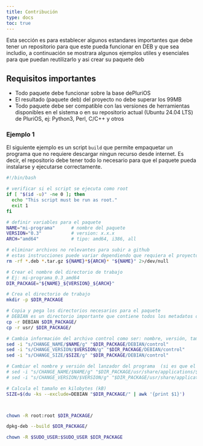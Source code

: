 ```yaml
---
title: Contribución
type: docs
toc: true
---
```



Esta sección es para establecer algunos estandares importantes que debe tener un repositorio para que este pueda funcionar en DEB y que sea includio, a continuación se mostrara algunos ejemplos utiles y esenciales para que puedan reutilizarlo y asi crear su paquete deb

## Requisitos importantes

- Todo paquete debe funcionar sobre la base dePluriOS 
- El resultado (paquete deb) del proyecto no debe superar los 99MB
- Todo paquete debe ser compatible con las versiones de herramientas disponibles en el sistema o en su repositorio actual (Ubuntu 24.04 LTS) de PluriOS, ej: Python3, Perl, C/C++ y otros


### Ejemplo 1

El siguiente ejemplo es un script `build` que permite empaquetar un programa que no requiere descargar ningun recurso desde internet. Es decir, el repositorio debe tener todo lo necesario para que el paquete pueda instalarse y ejecutarse correctamente.

```bash {filename=build}
#!/bin/bash

# verificar si el script se ejecuta como root
if [ "$(id -u)" -ne 0 ]; then
  echo "This script must be run as root."
  exit 1
fi

# definir variables para el paquete
NAME="mi-programa"      # nombre del paquete
VERSION="0.3"           # version: x.x.x
ARCH="amd64"            # tipo: amd64, i386, all

# eliminar archivos no relevantes para subir a github
# estas instrucciones puede variar dependiendo que requiera el proyecto
rm -rf *.deb *.tar.gz ${NAME}*${ARCH}* "${NAME}" 2>/dev/null

# Crear el nombre del directorio de trabajo 
# Ej: mi-programa_0.3_amd64
DIR_PACKAGE="${NAME}_${VERSION}_${ARCH}"

# Crea el directorio de trabajo 
mkdir -p $DIR_PACKAGE

# Copia y pega los directorios necesarios para el paquete
# DEBIAN es un directorio importante que contiene todos los metadatos de un paquete DEB
cp -r DEBIAN $DIR_PACKAGE/
cp -r usr/ $DIR_PACKAGE/

# Cambia información del archivo control como ser: nombre, versión, tamaño
sed -i "s/CHANGE_NAME/$NAME/g" "$DIR_PACKAGE/DEBIAN/control"
sed -i "s/CHANGE_VERSION/$VERSION/g" "$DIR_PACKAGE/DEBIAN/control"
sed -i "s/CHANGE_SIZE/$SIZE/g" "$DIR_PACKAGE/DEBIAN/control"

# Cambiar el nombre y versión del lanzador del programa  (si es que el programa usa un lanzador)
# sed -i "s/CHANGE_NAME/$NAME/g" "$DIR_PACKAGE/usr/share/applications/${NAME}.desktop"
# sed -i "s/CHANGE_VERSION/$VERSION/g" "$DIR_PACKAGE/usr/share/applications/${NAME}.desktop"

# Calcula el tamaño en kilobytes (kB)
SIZE=$(du -ks --exclude=DEBIAN "$DIR_PACKAGE/" | awk '{print $1}')



chown -R root:root $DIR_PACKAGE/

dpkg-deb --build $DIR_PACKAGE/

chown -R $SUDO_USER:$SUDO_USER $DIR_PACKAGE
```